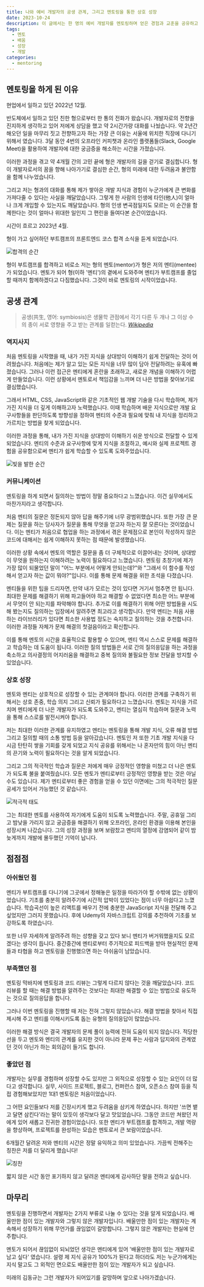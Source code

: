 ```yaml
---
title: 나와 예비 개발자의 공생 관계, 그리고 멘토링을 통한 상호 성장
date: 2023-10-24
description: 이 글에서는 한 명의 예비 개발자를 멘토링하며 얻은 경험과 교훈을 공유하고자 합니다.
tags:
  - 멘토
  - 배움
  - 성장
  - 개발
categories:
  - mentoring
---
```


## 멘토링을 하게 된 이유

현업에서 일하고 있던 2022년 12월.

반도체에서 일하고 있던 친한 형으로부터 한 통의 전화가 왔습니다. 개발자로의 전향을 진지하게 생각하고 있어 저에게 상담을 했고 약 2시간가량 대화를 나눴습니다. 약 2년간 해오던 일을 마무리 짓고 전향하고자 하는 가장 큰 이유는 서울에 위치한 직장에 다니기 위해서 였습니다. 3달 동안 4번의 오프라인 커피챗과 온라인 플랫폼들(Slack, Google Meet)을 활용하여 개발자에 대한 궁금증을 해소하는 시간을 가졌습니다.

이러한 과정을 겪고 약 4개월 간의 고민 끝에 형은 개발자의 길을 걷기로 결심합니다. 형이 개발자로서의 꿈을 향해 나아가기로 결심한 순간, 형의 미래에 대한 두려움과 불안함을 함께 나누었습니다.

그리고 저는 형과의 대화를 통해 제가 쌓아온 개발 지식과 경험이 누군가에게 큰 변화를 가져다줄 수 있다는 사실을 깨달았습니다. 그렇게 한 사람의 인생에 타인(他人)이 얼마나 크게 개입할 수 있는지도 깨달았습니다. 형의 인생 변곡점일지도 모르는 이 순간을 함께한다는 것이 얼마나 위대한 일인지 그 편린을 들여다본 순간이었습니다.

시간이 흐르고 2023년 4월.

형이 가고 싶어하던 부트캠프의 프론트엔드 코스 합격 소식을 듣게 되었습니다.

![합격의 순간](photo01.png)

형이 부트캠프를 합격하고 비로소 저는 형의 멘토(mentor)가 형은 저의 멘티(mentee)가 되었습니다. 멘토가 되어 형(이하 '멘티')의 곁에서 도와주며 멘티가 부트캠프를 졸업할 때까지 함께하겠다고 다짐했습니다. 그것이 바로 멘토링의 시작이었습니다.

## 공생 관계

> 공생(共生, 영어: symbiosis)은 생물학 관점에서 각기 다른 두 개나 그 이상 수의 종이 서로 영향을 주고 받는 관계를 일컫는다. <cite>[Wikipedia](https://ko.wikipedia.org/wiki/%EA%B3%B5%EC%83%9D)</cite>

### 역지사지

처음 멘토링을 시작했을 때, 내가 가진 지식을 상대방이 이해하기 쉽게 전달하는 것이 어려웠습니다. 처음에는 제가 알고 있는 모든 지식을 너무 많이 담아 전달하려는 유혹에 빠졌습니다. 그러나 이런 접근은 멘티에게 혼란을 초래하고, 새로운 개념을 이해하기 어렵게 만들었습니다. 이런 상황에서 멘토로서 책임감을 느끼며 더 나은 방법을 찾아보기로 결심했습니다.

그래서 HTML, CSS, JavaScript와 같은 기초적인 웹 개발 기술을 다시 학습하며, 제가 가진 지식을 더 깊게 이해하고자 노력했습니다. 이때 학습하며 배운 지식으로만 개발 요구사항들을 판단하도록 방향성을 정하여 멘티의 수준과 필요에 맞춰 내 지식을 정리하고 가르치는 방법을 찾게 되었습니다.

이러한 과정을 통해, 내가 가진 지식을 상대방이 이해하기 쉬운 방식으로 전달할 수 있게 되었습니다. 멘티의 수준과 요구사항에 맞게 지식을 조절하고, 예시와 실제 프로젝트 경험을 공유함으로써 멘티가 쉽게 학습할 수 있도록 도와주었습니다.

![빛을 발한 순간](photo02.png)

### 커뮤니케이션

멘토링을 하게 되면서 질의하는 방법이 정말 중요하다고 느꼈습니다. 이건 실무에서도 마찬가지라고 생각합니다.

처음 멘티의 질문은 정돈되지 않아 답을 해주기에 너무 광범위했습니다. 또한 가장 큰 문제는 질문을 하는 당사자가 질문을 통해 무엇을 얻고자 하는지 잘 모른다는 것이었습니다. 이는 멘티가 처음으로 협업을 하는 과정에서 겪은 문제점으로 본인이 작성하지 않은 코드에 대해서는 쉽게 이해하지 못하는 점 때문에 발생했습니다.

이러한 상황 속에서 멘토의 역할은 질문을 좀 더 구체적으로 이끌어내는 것이며, 상대방이 무엇을 원하는지 이해하려는 노력이 필요하다고 느꼈습니다. 멘토링 초창기에 제가 가장 많이 되물었던 말이 "어느 부분에서 어떻게 안되는데?"와 "그래서 이 함수를 작성해서 얻고자 하는 값이 뭐야?"입니다. 이를 통해 문제 해결을 위한 초석을 다졌습니다.

멘티들을 위한 팁을 드리자면, 만약 내가 모르는 것이 있다면 거기서 멈추면 안 됩니다. 최대한 문제를 해결하기 위해 파고들어야 하고 해결할 수 없었다면 최소한 어느 부분에서 무엇이 안 되는지를 파악해야 합니다. 추가로 이를 해결하기 위해 어떤 방법들을 시도해 봤는지도 질의하는 입장에서 알려주면 최고라고 생각합니다. 만약 멘티는 처음 사용하는 라이브러리가 있다면 최소한 사용법 정도는 숙지하고 질의하는 것을 추천합니다. 이러한 과정들 자체가 문제 해결의 첫걸음이라고 확신합니다.

이를 통해 멘토의 시간을 효율적으로 활용할 수 있으며, 멘티 역시 스스로 문제를 해결하고 학습하는 데 도움이 됩니다. 이러한 질의 방법들은 서로 간의 질의응답을 하는 과정을 축소하고 의사결정의 어지러움을 해결하고 중복 질의와 불필요한 정보 전달을 방지할 수 있었습니다.

### 상호 성장

멘토와 멘티는 상호적으로 성장할 수 있는 관계여야 합니다. 이러한 관계를 구축하기 위해서는 상호 존중, 학습 의지 그리고 신뢰가 필요하다고 느꼈습니다. 멘토는 지식을 가르치며 멘티에게 더 나은 개발자가 되도록 도와주고, 멘티는 열심히 학습하며 질문과 노력을 통해 스스로를 발전시켜야 합니다.

저는 최대한 이러한 관계를 유지하였고 멘티는 멘토링을 통해 개발 지식, 오류 해결 방법 그리고 질의할 때의 소통 방법 등을 알아갔습니다. 멘토인 저 또한 기초 개발 지식을 다시금 탄탄히 쌓을 기회를 갖게 되었고 지식 공유를 위해서는 나 혼자만의 힘이 아닌 멘티의 끈기와 노력이 필요하다는 것을 알게 되었습니다.

그리고 그의 적극적인 학습과 질문은 저에게 매우 긍정적인 영향을 미쳤고 더 나은 멘토가 되도록 불을 붙여줬습니다. 모든 멘토가 멘티로부터 긍정적인 영향을 받는 것은 아닐 수도 있습니다. 제가 멘티로부터 좋은 경험을 얻을 수 있던 이면에는 그의 적극적인 질문 공세가 있어서 가능했던 것 같습니다.

![적극적 태도](photo03.png)

그는 최대한 멘토를 사용하여 자기에게 도움이 되도록 노력했습니다. 주말, 공휴일 그리고 밤낮을 가리지 않고 궁금증을 해결하기 위해 오프라인, 온라인 환경을 이용해 본인을 성장시켜 나갔습니다. 그의 성장 과정을 보며 보람찼고 멘티의 열정에 감염되어 같이 밤늦게까지 개발에 몰두했던 기억이 납니다.

## 점점점

### 아쉬웠던 점

멘티가 부트캠프를 다니기에 그곳에서 정해놓은 일정을 따라가야 할 수밖에 없는 상황이었습니다. 기초를 충분히 알려주기에 시간적 압박이 있었다는 점이 너무 아쉽다고 느꼈습니다. 학습곡선이 높은 리액트를 배우기 전에 충분한 JavaScript 지식을 전달해 주고 싶었지만 그러지 못했습니다. 후에 Udemy의 자바스크립트 강의를 추천하여 기초를 보강하도록 하였습니다.

또한 너무 자세하게 알려주려 하는 성향을 갖고 있다 보니 멘티가 버거워했을지도 모르겠다는 생각이 듭니다. 중간중간에 멘티로부터 주기적으로 피드백을 받아 현실적인 문제들과 타협을 하고 멘토링을 진행했으면 하는 아쉬움이 남았습니다.

### 부족했던 점

멘토링 막바지에 멘토링과 코드 리뷰는 그렇게 다르지 않다는 것을 깨달았습니다. 코드 리뷰를 할 때는 해결 방법을 알려주는 것보다는 최대한 해결할 수 있는 방법으로 유도하는 것으로 질의응답을 합니다.

그러나 이번 멘토링을 진행할 때 저는 전혀 그렇지 않았습니다. 해결 방법을 찾아서 직접 제시해 주고 멘티를 이해시키도록 돕는 유형의 질의응답이 많았습니다.

이러한 해결 방식은 결국 개발자의 문제 풀이 능력에 전혀 도움이 되지 않습니다. 적당한 선을 두고 멘토와 멘티의 관계를 유지한 것이 아니라 문제 푸는 사람과 답지와의 관계였던 것이 아닌가 하는 회의감이 들기도 합니다.

### 좋았던 점

개발자는 실무를 경험하며 성장할 수도 있지만 그 외적으로 성장할 수 있는 요인이 더 많다고 생각합니다. 실무, 사이드 프로젝트, 블로그, 컨퍼런스 참여, 오픈소스 참여 등을 직접 경험해보았지만 1대1 멘토링은 처음이었습니다.

그 어떤 요인들보다 저를 긴장시키게 했고 두려움을 삼키게 하였습니다. 하지만 '쓰면 뱉고 달면 삼킨다'라는 말이 있듯이 생각보다 달고 맛있었습니다. 그동안 코드만 쳐왔던 저에게 있어 새롭고 진귀한 경험이었습니다. 또한 멘티가 부트캠프를 합격하고, 개발 역량을 향상하며, 프로젝트를 완성하는 모습은 멘토로서 큰 보람이었습니다.

6개월간 달려온 저와 멘티의 시간은 정말 유익하고 의미 있었습니다. 가끔씩 전해주는 칭찬은 저를 더 달리게 했습니다!

![칭찬](photo04.png)

짧지 않은 시간 동안 포기하지 않고 달려온 멘티에게 감사하단 말을 전하고 싶습니다.

## 마무리

멘토링을 진행하면서 개발자는 2가지 부류로 나눌 수 있다는 것을 알게 되었습니다. 배울만한 점이 있는 개발자와 그렇지 않은 개발자입니다. 배울만한 점이 있는 개발자는 계속해서 성장하기 위해 무언가를 끊임없이 갈망합니다. 그렇지 않은 개발자는 현실에 안주합니다.

멘토가 되어서 끊임없이 되뇌었던 생각은 멘티에게 있어 '배울만한 점이 있는 개발자로 남고 싶다' 였습니다. 설령 제 지식 공유가 100%가 된다고 하더라도 저는 누군가에게는 지식 말고도 그 외적인 면으로도 배울만한 점이 있는 개발자가 되고 싶습니다.

미래의 김동규는 그런 개발자가 되어있기를 갈망하며 앞으로 나아가겠습니다.
